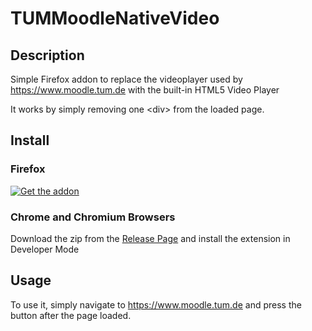 # TUMMoodleNativeVideo

## Description

Simple Firefox addon to replace the videoplayer used by https://www.moodle.tum.de with the built-in HTML5 Video Player

It works by simply removing one \<div\> from the loaded page.

## Install

### Firefox
[![Get the addon](https://ffp4g1ylyit3jdyti1hqcvtb-wpengine.netdna-ssl.com/addons/files/2015/11/get-the-addon.png)](https://addons.mozilla.org/firefox/downloads/file/3675576/tummoodlenativevideo-1.0-fx.xpi)

### Chrome and Chromium Browsers

Download the zip from the [Release Page](https://github.com/twinoflink/TUMMoodleNativeVideo/releases/tag/1.0) and install the extension in Developer Mode

## Usage

To use it, simply navigate to https://www.moodle.tum.de and press the button after the page loaded.
